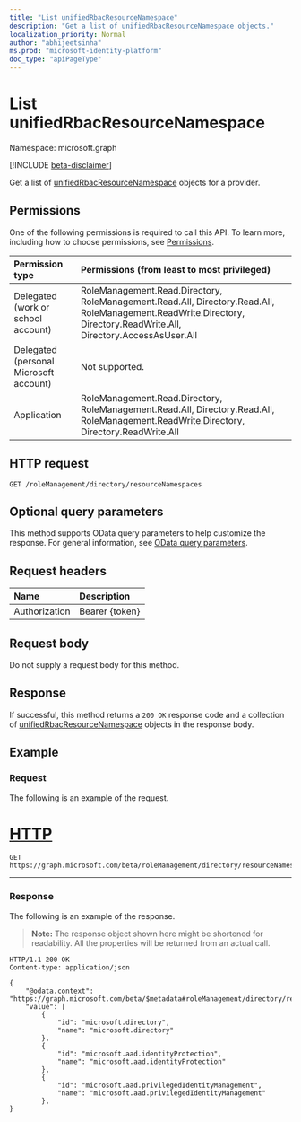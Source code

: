 ```yaml
---
title: "List unifiedRbacResourceNamespace"
description: "Get a list of unifiedRbacResourceNamespace objects."
localization_priority: Normal
author: "abhijeetsinha"
ms.prod: "microsoft-identity-platform"
doc_type: "apiPageType"
---
```


# List unifiedRbacResourceNamespace

Namespace: microsoft.graph

[!INCLUDE [beta-disclaimer](../../includes/beta-disclaimer.md)]

Get a list of [unifiedRbacResourceNamespace](../resources/unifiedrbacresourcenamespace.md) objects for a provider. 

## Permissions

One of the following permissions is required to call this API. To learn more, including how to choose permissions, see [Permissions](/graph/permissions-reference).

|Permission type      | Permissions (from least to most privileged)              |
|:--------------------|:---------------------------------------------------------|
|Delegated (work or school account) | RoleManagement.Read.Directory, RoleManagement.Read.All, Directory.Read.All, RoleManagement.ReadWrite.Directory, Directory.ReadWrite.All, Directory.AccessAsUser.All    |
|Delegated (personal Microsoft account) | Not supported.    |
|Application | RoleManagement.Read.Directory, RoleManagement.Read.All, Directory.Read.All, RoleManagement.ReadWrite.Directory, Directory.ReadWrite.All |

## HTTP request

<!-- { "blockType": "ignored" } -->

```http
GET /roleManagement/directory/resourceNamespaces
```

## Optional query parameters

This method supports OData query parameters to help customize the response. For general information, see [OData query parameters](/graph/query-parameters).

## Request headers

| Name      |Description|
|:----------|:----------|
| Authorization | Bearer {token} |

## Request body

Do not supply a request body for this method.

## Response

If successful, this method returns a `200 OK` response code and a collection of [unifiedRbacResourceNamespace](../resources/unifiedrbacresourcenamespace.md) objects in the response body.

## Example

### Request

The following is an example of the request.


# [HTTP](#tab/http)
<!-- {
  "blockType": "request",
  "name": "list_unifiedrbacresourceaction"
}-->

```msgraph-interactive
GET https://graph.microsoft.com/beta/roleManagement/directory/resourceNamespaces
```
---


### Response

The following is an example of the response.

> **Note:** The response object shown here might be shortened for readability. All the properties will be returned from an actual call.

<!-- {
  "blockType": "response",
  "truncated": true,
  "@odata.type": "microsoft.graph.unifiedRbacResourceNamespace"
} -->

```http
HTTP/1.1 200 OK
Content-type: application/json

{
    "@odata.context": "https://graph.microsoft.com/beta/$metadata#roleManagement/directory/resourceNamespaces",
    "value": [
        {
            "id": "microsoft.directory",
            "name": "microsoft.directory"
        },
        {
            "id": "microsoft.aad.identityProtection",
            "name": "microsoft.aad.identityProtection"
        },
        {
            "id": "microsoft.aad.privilegedIdentityManagement",
            "name": "microsoft.aad.privilegedIdentityManagement"
        },
}

```

<!-- uuid: 16cd6b66-4b1a-43a1-adaf-3a886856ed98
2019-02-04 14:57:30 UTC -->
<!-- {
  "type": "#page.annotation",
  "description": "List unifiedRbacResourceNamespace",
  "keywords": "",
  "section": "documentation",
  "tocPath": ""
}-->
